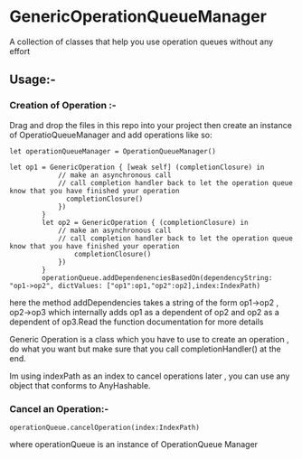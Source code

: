 # GenericOperationQueueManager
A collection of classes that help you use operation queues without any effort

## Usage:-


### Creation of Operation :-

Drag and drop the files in this repo into your project then create an instance of OperatioQueueManager and add operations like so:

```
let operationQueueManager = OperationQueueManager()

let op1 = GenericOperation { [weak self] (completionClosure) in
            // make an asynchronous call
            // call completion handler back to let the operation queue know that you have finished your operation
              completionClosure()
            })
        }
        let op2 = GenericOperation { (completionClosure) in
            // make an asynchronous call
            // call completion handler back to let the operation queue know that you have finished your operation
                completionClosure()
            })
        }
        operationQueue.addDependenenciesBasedOn(dependencyString: "op1->op2", dictValues: ["op1":op1,"op2":op2],index:IndexPath)
```

here the method addDependencies takes a string of the form op1->op2 , op2->op3 which internally adds op1 as a dependent of 
op2 and op2 as a dependent of op3.Read the function documentation for more details

Generic Operation is a class which you have to use to create an operation , do what you want but make sure that you call 
completionHandler() at the end.

Im using indexPath as an index to cancel operations later , you can use any object that conforms to AnyHashable.

### Cancel an Operation:-

```
operationQueue.cancelOperation(index:IndexPath)
```
where operationQueue is an instance of OperationQueue Manager


